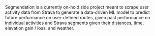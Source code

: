 Segmendation is a currently on-hold side project meant to scrape 
user activity data from Strava to generate a data-driven ML model
to predict future performance on user-defined routes, given 
past performance on individual activities and Strava segments
given their distances, time, elevation gain / loss, and weather.


